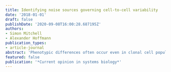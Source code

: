 ```yaml
---
title: Identifying noise sources governing cell-to-cell variability
date: '2018-01-01'
draft: false
publishDate: '2020-09-08T16:00:28.687195Z'
authors:
- Simon Mitchell
- Alexander Hoffmann
publication_types:
- article-journal
abstract: 'Phenotypic differences often occur even in clonal cell populations. Many potential sources of such variation have been identified, from biophysical rate variance intrinsic to all chemical processes to asymmetric division of molecular components extrinsic to any particular signaling pathway. Identifying the sources of phenotypic variation and quantifying their contributions to cell fate variation is not possible without accurate single cell data. By combining such data with mathematical models of potential noise sources it is possible to characterize the impact of varying levels of each noise source and identify which sources of variation best explain the experimental observations. The mathematical framework of information theory provides metrics of the impact of noise on the reliability of a cell to sense its environment. While the presence of noise in a single cellular system reduces the reliability of signal transduction its impact on a population of varied single cells remains unclear.'
featured: false
publication: '*Current opinion in systems biology*'
---
```


